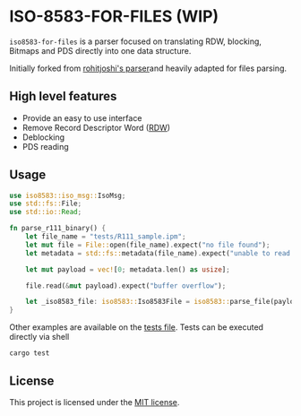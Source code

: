 # ISO-8583-FOR-FILES (WIP)
`iso8583-for-files` is a parser focused on translating RDW, blocking, Bitmaps and PDS directly into one data structure.

Initially forked from [rohitjoshi's parser][iso8583]and heavily adapted for files parsing.

## High level features
- Provide an easy to use interface
- Remove Record Descriptor Word ([RDW][rdw])
- Deblocking
- PDS reading

## Usage

```rust
use iso8583::iso_msg::IsoMsg;
use std::fs::File;
use std::io::Read;

fn parse_r111_binary() {
    let file_name = "tests/R111_sample.ipm";
    let mut file = File::open(file_name).expect("no file found");
    let metadata = std::fs::metadata(file_name).expect("unable to read metadata");

    let mut payload = vec![0; metadata.len() as usize];

    file.read(&mut payload).expect("buffer overflow");

    let _iso8583_file: iso8583::Iso8583File = iso8583::parse_file(payload).unwrap();
}
```

Other examples are available on the [tests file][test]. Tests can be executed directly via shell
```
cargo test
```

## License

This project is licensed under the [MIT license][license].

[iso8583]: https://github.com/rohitjoshi/iso8583
[rdw]: https://www.ibm.com/docs/en/zos/2.2.0?topic=records-record-descriptor-word-rdw
[license]: https://github.com/cloudwalk/iso8583-for-files/blob/main/LICENSE-MIT
[test]: https://github.com/cloudwalk/iso8583-for-files/blob/main/tests/integration_test.rs
